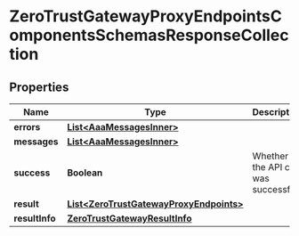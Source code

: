 

# ZeroTrustGatewayProxyEndpointsComponentsSchemasResponseCollection


## Properties

| Name | Type | Description | Notes |
|------------ | ------------- | ------------- | -------------|
|**errors** | [**List&lt;AaaMessagesInner&gt;**](AaaMessagesInner.md) |  |  |
|**messages** | [**List&lt;AaaMessagesInner&gt;**](AaaMessagesInner.md) |  |  |
|**success** | **Boolean** | Whether the API call was successful |  |
|**result** | [**List&lt;ZeroTrustGatewayProxyEndpoints&gt;**](ZeroTrustGatewayProxyEndpoints.md) |  |  [optional] |
|**resultInfo** | [**ZeroTrustGatewayResultInfo**](ZeroTrustGatewayResultInfo.md) |  |  [optional] |



